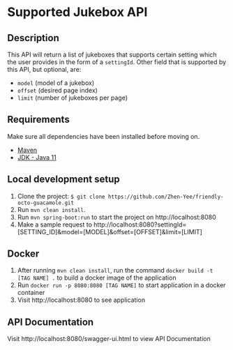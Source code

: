 # Supported Jukebox API
## Description

This API will return a list of jukeboxes that supports certain setting which the user provides in the form of a `settingId`. Other field that is supported by this API, but optional, are:
- `model` (model of a jukebox)
- `offset` (desired page index)
- `limit` (number of jukeboxes per page)

## Requirements

Make sure all dependencies have been installed before moving on.

* [Maven](https://maven.apache.org/download.cgi)
* [JDK - Java 11](https://www.oracle.com/java/technologies/javase-downloads.html)

## Local development setup

1. Clone the project: `$ git clone https://github.com/Zhen-Yee/friendly-octo-guacamole.git`
2. Run `mvn clean install`.
3. Run `mvn spring-boot:run` to start the project on http://localhost:8080
4. Make a sample request to http://localhost:8080?settingId=[SETTING_ID]&model=[MODEL]&offset=[OFFSET]&limit=[LIMIT]

## Docker

1. After running `mvn clean install`, run the command `docker build -t [TAG NAME] .` to build a docker image of the application
2. Run `docker run -p 8080:8080 [TAG NAME]` to start application in a docker container
3. Visit http://localhost:8080 to see application

## API Documentation
Visit http://localhost:8080/swagger-ui.html to view API Documentation
